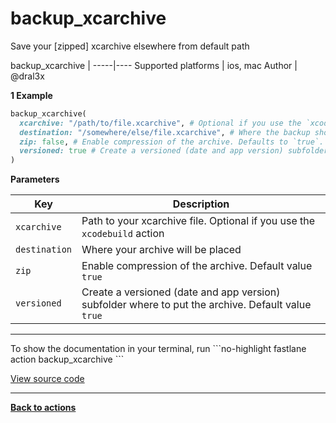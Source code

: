 # backup_xcarchive


Save your [zipped] xcarchive elsewhere from default path







backup_xcarchive |
-----|----
Supported platforms | ios, mac
Author | @dral3x



**1 Example**

```ruby
backup_xcarchive(
  xcarchive: "/path/to/file.xcarchive", # Optional if you use the `xcodebuild` action
  destination: "/somewhere/else/file.xcarchive", # Where the backup should be created
  zip: false, # Enable compression of the archive. Defaults to `true`.
  versioned: true # Create a versioned (date and app version) subfolder where to put the archive. Default value `true`
)
```





**Parameters**

Key | Description
----|------------
  `xcarchive` | Path to your xcarchive file. Optional if you use the `xcodebuild` action
  `destination` | Where your archive will be placed
  `zip` | Enable compression of the archive. Default value `true`
  `versioned` | Create a versioned (date and app version) subfolder where to put the archive. Default value `true`




<hr />
To show the documentation in your terminal, run
```no-highlight
fastlane action backup_xcarchive
```

<a href="https://github.com/fastlane/fastlane/blob/master/fastlane/lib/fastlane/actions/backup_xcarchive.rb" target="_blank">View source code</a>

<hr />

<a href="/actions"><b>Back to actions</b></a>
